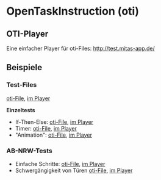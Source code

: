 # OpenTaskInstruction (oti)

## OTI-Player

Eine einfacher Player für oti-Files:
http://test.mitas-app.de/

## Beispiele

### Test-Files

[oti-File](https://rein-zieh.github.io/otiExamples/test/test_1.json), 
[im Player](https://test.mitas-app.de/?oti=https://rein-zieh.github.io/otiExamples/test/test_1.json)

**Einzeltests**

- If-Then-Else: 
[oti-File](https://rein-zieh.github.io/otiExamples/if-then-else/index.json), 
[im Player](https://test.mitas-app.de/?oti=https://rein-zieh.github.io/otiExamples/if-then-else/index.json)
- Timer: 
[oti-File](https://rein-zieh.github.io/otiExamples/step-timer/index.json), 
[im Player](https://test.mitas-app.de/?oti=https://rein-zieh.github.io/otiExamples/step-timer/index.json)
- "Animation": 
[oti-File](https://rein-zieh.github.io/otiExamples/step-anim/index.json), 
[im Player](https://test.mitas-app.de/?oti=https://rein-zieh.github.io/otiExamples/step-anim/index.json)
 
### AB-NRW-Tests

- Einfache Schritte: 
[oti-File](https://rein-zieh.github.io/otiExamples/steps/index.json), 
[im Player](https://test.mitas-app.de/?oti=https://rein-zieh.github.io/otiExamples/steps/index.json)
- Schwergängigkeit von Türen
[oti-File](https://rein-zieh.github.io/otiExamples/abnrw/tuer.json), 
[im Player](https://test.mitas-app.de/?oti=https://rein-zieh.github.io/otiExamples/abnrw/tuer.json)
